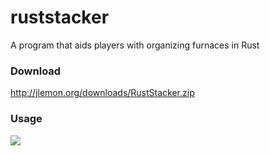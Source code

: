# ruststacker
A program that aids players with organizing furnaces in Rust

### Download
http://jlemon.org/downloads/RustStacker.zip

### Usage
![](http://i.imgur.com/i8JnNIb.png)
